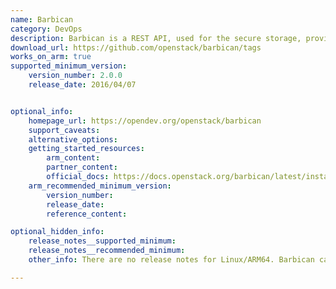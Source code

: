 ```yaml
---
name: Barbican
category: DevOps
description: Barbican is a REST API, used for the secure storage, provisioning, and management of secrets.
download_url: https://github.com/openstack/barbican/tags
works_on_arm: true
supported_minimum_version:
    version_number: 2.0.0
    release_date: 2016/04/07


optional_info:
    homepage_url: https://opendev.org/openstack/barbican
    support_caveats:
    alternative_options:
    getting_started_resources:
        arm_content:
        partner_content:
        official_docs: https://docs.openstack.org/barbican/latest/install/install-ubuntu.html#install-and-configure-components
    arm_recommended_minimum_version:
        version_number:
        release_date:
        reference_content:

optional_hidden_info:
    release_notes__supported_minimum:
    release_notes__recommended_minimum:
    other_info: There are no release notes for Linux/ARM64. Barbican can be installed via "apt-get install barbican-api barbican-keystone-listener barbican-worker" with minimum version 2.0.0 on Ubuntu Xenial, and version 14.0.0 on Ubuntu Jammy. Packages aren't found on Ubuntu Trusty apt list.

---
```

